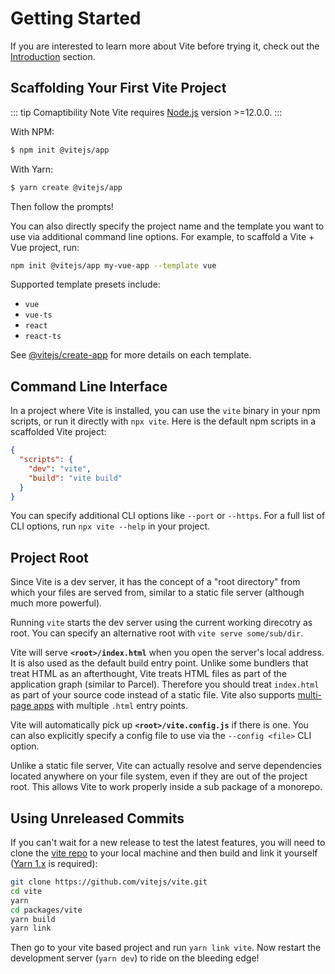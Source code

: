 # Getting Started

If you are interested to learn more about Vite before trying it, check out the [Introduction](./introduction) section.

## Scaffolding Your First Vite Project

::: tip Comaptibility Note
Vite requires [Node.js](https://nodejs.org/en/) version >=12.0.0.
:::

With NPM:

```bash
$ npm init @vitejs/app
```

With Yarn:

```bash
$ yarn create @vitejs/app
```

Then follow the prompts!

You can also directly specify the project name and the template you want to use via additional command line options. For example, to scaffold a Vite + Vue project, run:

```bash
npm init @vitejs/app my-vue-app --template vue
```

Supported template presets include:

- `vue`
- `vue-ts`
- `react`
- `react-ts`

See [@vitejs/create-app](https://github.com/vitejs/vite/tree/main/packages/create-app) for more details on each template.

## Command Line Interface

In a project where Vite is installed, you can use the `vite` binary in your npm scripts, or run it directly with `npx vite`. Here is the default npm scripts in a scaffolded Vite project:

```json
{
  "scripts": {
    "dev": "vite",
    "build": "vite build"
  }
}
```

You can specify additional CLI options like `--port` or `--https`. For a full list of CLI options, run `npx vite --help` in your project.

## Project Root

Since Vite is a dev server, it has the concept of a "root directory" from which your files are served from, similar to a static file server (although much more powerful).

Running `vite` starts the dev server using the current working direcotry as root. You can specify an alternative root with `vite serve some/sub/dir`.

Vite will serve **`<root>/index.html`** when you open the server's local address. It is also used as the default build entry point. Unlike some bundlers that treat HTML as an afterthought, Vite treats HTML files as part of the application graph (similar to Parcel). Therefore you should treat `index.html` as part of your source code instead of a static file. Vite also supports [multi-page apps](./build#multi-page-app) with multiple `.html` entry points.

Vite will automatically pick up **`<root>/vite.config.js`** if there is one. You can also explicitly specify a config file to use via the `--config <file>` CLI option.

Unlike a static file server, Vite can actually resolve and serve dependencies located anywhere on your file system, even if they are out of the project root. This allows Vite to work properly inside a sub package of a monorepo.

## Using Unreleased Commits

If you can't wait for a new release to test the latest features, you will need to clone the [vite repo](https://github.com/vitejs/vite) to your local machine and then build and link it yourself ([Yarn 1.x](https://classic.yarnpkg.com/lang/en/) is required):

```bash
git clone https://github.com/vitejs/vite.git
cd vite
yarn
cd packages/vite
yarn build
yarn link
```

Then go to your vite based project and run `yarn link vite`. Now restart the development server (`yarn dev`) to ride on the bleeding edge!
